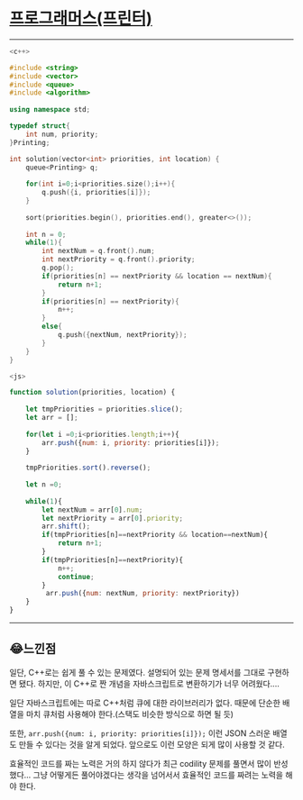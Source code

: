 # [프로그래머스(프린터)](https://programmers.co.kr/learn/courses/30/lessons/42587?language=javascript)

---

```c++
<c++>

#include <string>
#include <vector>
#include <queue>
#include <algorithm>
    
using namespace std;

typedef struct{
    int num, priority;
}Printing;

int solution(vector<int> priorities, int location) {
    queue<Printing> q;
    
    for(int i=0;i<priorities.size();i++){
        q.push({i, priorities[i]});
    }
    
    sort(priorities.begin(), priorities.end(), greater<>());
    
    int n = 0;
    while(1){
        int nextNum = q.front().num;
        int nextPriority = q.front().priority;
        q.pop();
        if(priorities[n] == nextPriority && location == nextNum){
            return n+1;
        }
        if(priorities[n] == nextPriority){
            n++;
        }
        else{
            q.push({nextNum, nextPriority});
        }
    }
}
```



```javascript
<js>

function solution(priorities, location) {
    
    let tmpPriorities = priorities.slice();
    let arr = [];
    
    for(let i =0;i<priorities.length;i++){
        arr.push({num: i, priority: priorities[i]});
    }
    
    tmpPriorities.sort().reverse();
    
    let n =0;
    
    while(1){
        let nextNum = arr[0].num;
        let nextPriority = arr[0].priority;
        arr.shift();
        if(tmpPriorities[n]==nextPriority && location==nextNum){
            return n+1;
        }
        if(tmpPriorities[n]==nextPriority){
            n++;
            continue;
        }
         arr.push({num: nextNum, priority: nextPriority})     
    }
}
```

---

## 😂느낀점

일단, C++로는 쉽게 풀 수 있는 문제였다. 설명되어 있는 문제 명세서를 그대로 구현하면 됐다. 하지만, 이 C++로 짠 개념을 자바스크립트로 변환하기가 너무 어려웠다....

일단 자바스크립트에는 따로 C++처럼 큐에 대한 라이브러리가 없다. 때문에 단순한 배열을 마치 큐처럼 사용해야 한다.(스택도 비슷한 방식으로 하면 될 듯) 

또한, `arr.push({num: i, priority: priorities[i]});` 이런 JSON 스러운 배열도 만들 수 있다는 것을 알게 되었다. 앞으로도 이런 모양은 되게 많이 사용할 것 같다.

효율적인 코드를 짜는 노력은 거의 하지 않다가 최근 codility 문제를 풀면서 많이 반성했다... 그냥 어떻게든 풀어야겠다는 생각을 넘어서서 효율적인 코드를 짜려는 노력을 해야 한다. 

